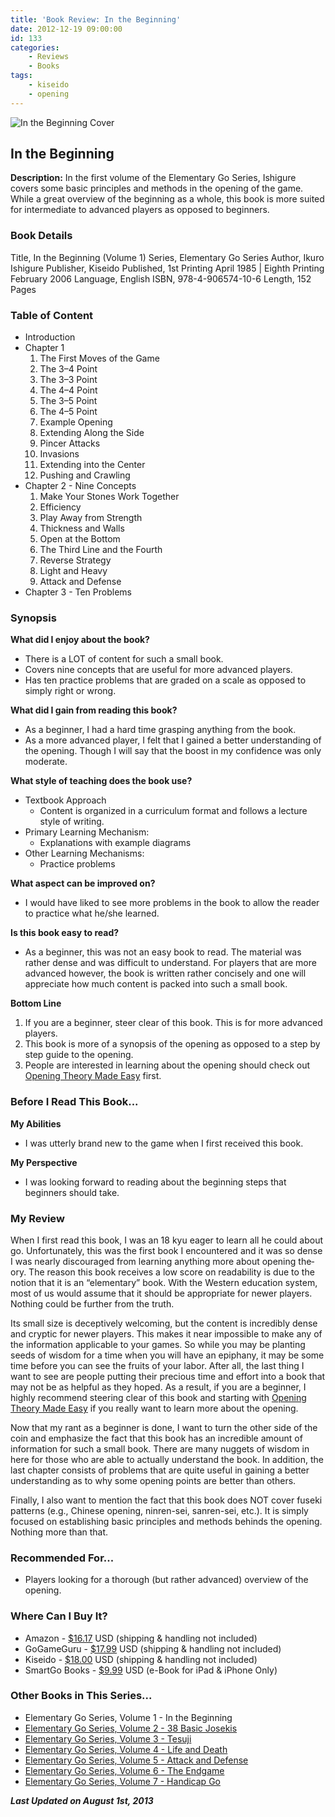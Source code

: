 ```yaml
---
title: 'Book Review: In the Beginning'
date: 2012-12-19 09:00:00
id: 133
categories:
	- Reviews
	- Books
tags:
	- kiseido
	- opening
---
```


![](/images/2010/08/in-the-beginning_5.jpg "In the Beginning Cover")

## In the Beginning

**Description:** In the first volume of the Elementary Go Series, Ishigure covers some basic principles and methods in the opening of the game. While a great overview of the beginning as a whole, this book is more suited for intermediate to advanced players as opposed to beginners.

<!--more-->

### Book Details

Title, In the Beginning (Volume 1)
Series, Elementary Go Series
Author, Ikuro Ishigure
Publisher, Kiseido
Published, 1st Printing April 1985 | Eighth Printing February 2006
Language, English
ISBN, 978-4-906574-10-6
Length, 152 Pages

### Table of Content

*   Introduction
*   Chapter 1
	1.  The First Moves of the Game
	2.  The 3–4 Point
	3.  The 3–3 Point
	4.  The 4–4 Point
	5.  The 3–5 Point
	6.  The 4–5 Point
	7.  Example Opening
	8.  Extending Along the Side
	9.  Pincer Attacks
	10.  Invasions
	11.  Extending into the Center
	12.  Pushing and Crawling
*   Chapter 2 - Nine Concepts
	1.  Make Your Stones Work Together
	2.  Efficiency
	3.  Play Away from Strength
	4.  Thickness and Walls
	5.  Open at the Bottom
	6.  The Third Line and the Fourth
	7.  Reverse Strategy
	8.  Light and Heavy
	9.  Attack and Defense
*   Chapter 3 - Ten Problems

### Synopsis

**What did I enjoy about the book?**

*   There is a LOT of content for such a small book.
*   Covers nine concepts that are useful for more advanced players.
*   Has ten practice problems that are graded on a scale as opposed to simply right or wrong.

**What did I gain from reading this book?**

*   As a beginner, I had a hard time grasping anything from the book.
*   As a more advanced player, I felt that I gained a better understanding of the opening. Though I will say that the boost in my confidence was only moderate.

**What style of teaching does the book use?**

*   Textbook Approach
	*   Content is organized in a curriculum format and follows a lecture style of writing.
*   Primary Learning Mechanism:
	*   Explanations with example diagrams
*   Other Learning Mechanisms:
	*   Practice problems

**What aspect can be improved on?**

*   I would have liked to see more problems in the book to allow the reader to practice what he/she learned.

**Is this book easy to read?**

*   As a beginner, this was not an easy book to read. The material was rather dense and was difficult to understand. For players that are more advanced however, the book is written rather concisely and one will appreciate how much content is packed into such a small book.

**Bottom Line**

1.  If you are a beginner, steer clear of this book. This is for more advanced players.
2.  This book is more of a synopsis of the opening as opposed to a step by step guide to the opening.
3.  People are interested in learning about the opening should check out [Opening Theory Made Easy](http://www.bengozen.com/book-review-opening-theory-made-easy/ "Book Review: Opening Theory Made Easy") first.


### Before I Read This Book...

**My Abilities**

*   I was utterly brand new to the game when I first received this book.

**My Perspective**

*   I was looking forward to reading about the beginning steps that beginners should take.

### My Review

When I first read this book, I was an 18 kyu eager to learn all he could about go. Unfor­tu­nately, this was the first book I encoun­tered and it was so dense I was nearly dis­cour­aged from learn­ing any­thing more about open­ing the­ory. The rea­son this book receives a low score on read­abil­ity is due to the notion that it is an “ele­men­tary” book. With the West­ern edu­ca­tion sys­tem, most of us would assume that it should be appro­pri­ate for newer play­ers. Noth­ing could be fur­ther from the truth.

Its small size is decep­tively wel­com­ing, but the con­tent is incred­i­bly dense and cryp­tic for newer play­ers. This makes it near impos­si­ble to make any of the infor­ma­tion applic­a­ble to your games. So while you may be plant­ing seeds of wis­dom for a time when you will have an epiphany, it may be some time before you can see the fruits of your labor. After all, the last thing I want to see are peo­ple putting their pre­cious time and effort into a book that may not be as help­ful as they hoped. As a result, if you are a beginner, I highly rec­om­mend steer­ing clear of this book and start­ing with [Open­ing The­ory Made Easy](http://www.bengozen.com/book-review-opening-theory-made-easy/ "Book Review: Opening Theory Made Easy") if you really want to learn more about the opening.

Now that my rant as a beginner is done, I want to turn the other side of the coin and emphasize the fact that this book has an incredible amount of information for such a small book. There are many nuggets of wis­dom in here for those who are able to actu­ally under­stand the book. In addi­tion, the last chap­ter con­sists of prob­lems that are quite use­ful in gain­ing a bet­ter under­stand­ing as to why some open­ing points are bet­ter than others.

Finally, I also want to mention the fact that this book does NOT cover fuseki patterns (e.g., Chinese opening, ninren-sei, sanren-sei, etc.). It is simply focused on establishing basic principles and methods behinds the opening. Nothing more than that.

### Recommended For...

*   Players looking for a thorough (but rather advanced) overview of the opening.

### Where Can I Buy It?

*   Amazon - [$16.17](http://www.amazon.com/gp/product/4906574106/ref=as_li_ss_tl?ie=UTF8&amp;camp=1789&amp;creative=390957&amp;creativeASIN=4906574106&amp;linkCode=as2&amp;tag=be09a-20m "Amazon Purchase Link") USD (shipping &amp; handling not included)
*   GoGameGuru - [$17.99](http://shop.gogameguru.com/in-the-beginning/?acc=e4da3b7fbbce2345d7772b0674a318d5 "Go Game Guru Purchase Link") USD (shipping &amp; handling not included)
*   Kiseido - [$18.00](http://kiseido.com/go_books.htm "Kiseido Purchase Link") USD (shipping &amp; handling not included)
*   SmartGo Books - [$9.99](http://www.smartgo.com/books.htm "SmartGo Book Link") USD (e-Book for iPad &amp; iPhone Only)

### Other Books in This Series...

*   Elementary Go Series, Volume 1 - In the Beginning
*   [Elementary Go Series, Volume 2 - 38 Basic Josekis](http://www.bengozen.com/book-review-38-basic-josekis/ "Book Review: 38 Basic Josekis")
*   [Elementary Go Series, Volume 3 - Tesuji](http://www.bengozen.com/book-review-tesuji/ "Book Review: Tesuji")
*   [Elementary Go Series, Volume 4 - Life and Death](http://www.bengozen.com/book-review-life-and-death/ "Book Review: Life and Death")
*   [Elementary Go Series, Volume 5 - Attack and Defense](http://www.bengozen.com/book-review-attack-and-defense/ "Book Review: Attack and Defense")
*   [Elementary Go Series, Volume 6 - The Endgame](http://www.bengozen.com/book-review-the-endgame/ "Book Review: The Endgame")
*   [Elementary Go Series, Volume 7 - Handicap Go](http://www.bengozen.com/book-review-handicap-go/ "Book Review: Handicap Go")


_**Last Updated on August 1st, 2013**_